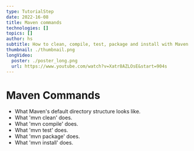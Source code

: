 ```yaml
---
type: TutorialStep
date: 2022-16-08
title: Maven commands
technologies: []
topics: []
author: hs
subtitle: How to clean, compile, test, package and install with Maven
thumbnail: ./thumbnail.png
longVideo:
  poster: ./poster_long.png
  url: https://www.youtube.com/watch?v=Xatr8AZLOsE&start=904s
---
```


# Maven Commands

* What Maven's default directory structure looks like.
* What 'mvn clean' does.
* What 'mvn compile' does.
* What 'mvn test' does.
* What 'mvn package' does.
* What 'mvn install' does.